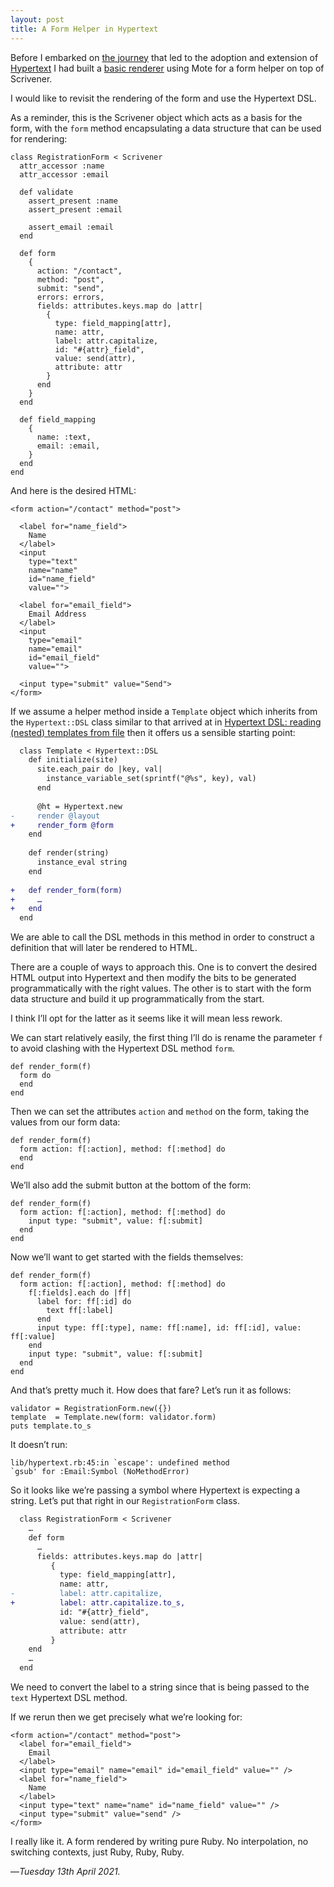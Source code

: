 ```yaml
---
layout: post
title: A Form Helper in Hypertext
---
```


Before I embarked on [the journey][tj] that led to the adoption and extension of [Hypertext][ht] I had built a [basic renderer][br] using Mote for a form helper on top of Scrivener.

I would like to revisit the rendering of the form and use the Hypertext DSL.

As a reminder, this is the Scrivener object which acts as a basis for the form, with the `form` method encapsulating a data structure that can be used for rendering:

```
class RegistrationForm < Scrivener
  attr_accessor :name
  attr_accessor :email
  
  def validate
    assert_present :name
    assert_present :email
    
    assert_email :email
  end
  
  def form
    {
      action: "/contact",
      method: "post",
      submit: "send",
      errors: errors,
      fields: attributes.keys.map do |attr|
        {
          type: field_mapping[attr],
          name: attr,
          label: attr.capitalize,
          id: "#{attr}_field",
          value: send(attr),
          attribute: attr
        }
      end
    }
  end
  
  def field_mapping
    {
      name: :text,
      email: :email,
    }
  end
end
```

And here is the desired HTML:

```
<form action="/contact" method="post">
  
  <label for="name_field">
    Name
  </label>
  <input 
    type="text" 
    name="name" 
    id="name_field" 
    value="">
  
  <label for="email_field">
    Email Address
  </label>
  <input 
    type="email" 
    name="email" 
    id="email_field" 
    value="">
  
  <input type="submit" value="Send">
</form>
```

If we assume a helper method inside a `Template` object which inherits from the `Hypertext::DSL` class similar to that arrived at in [Hypertext DSL: reading (nested) templates from file][hdr] then it offers us a sensible starting point:

```diff
  class Template < Hypertext::DSL
    def initialize(site)
      site.each_pair do |key, val|
        instance_variable_set(sprintf("@%s", key), val)
      end
      
      @ht = Hypertext.new
-     render @layout
+     render_form @form
    end
    
    def render(string)
      instance_eval string
    end
    
+   def render_form(form)
+     …
+   end
  end
```

We are able to call the DSL methods in this method in order to construct a definition that will later be rendered to HTML.

There are a couple of ways to approach this. One is to convert the desired HTML output into Hypertext and then modify the bits to be generated programmatically with the right values. The other is to start with the form data structure and build it up programmatically from the start.

I think I’ll opt for the latter as it seems like it will mean less rework.

We can start relatively easily, the first thing I’ll do is rename the parameter `f` to avoid clashing with the Hypertext DSL method `form`. 

```
def render_form(f)
  form do
  end
end
```

Then we can set the attributes `action` and `method` on the form, taking the values from our form data:

```
def render_form(f)
  form action: f[:action], method: f[:method] do
  end
end
```

We’ll also add the submit button at the bottom of the form:

```
def render_form(f)
  form action: f[:action], method: f[:method] do
    input type: "submit", value: f[:submit]
  end
end
```

Now we’ll want to get started with the fields themselves:

```
def render_form(f)
  form action: f[:action], method: f[:method] do
    f[:fields].each do |ff|
      label for: ff[:id] do
        text ff[:label]
      end
      input type: ff[:type], name: ff[:name], id: ff[:id], value: ff[:value]
    end
    input type: "submit", value: f[:submit]
  end
end
```

And that’s pretty much it. How does that fare? Let’s run it as follows:

```
validator = RegistrationForm.new({})
template  = Template.new(form: validator.form)
puts template.to_s
```

It doesn’t run:

```
lib/hypertext.rb:45:in `escape': undefined method
`gsub' for :Email:Symbol (NoMethodError)
```

So it looks like we’re passing a symbol where Hypertext is expecting a string. Let’s put that right in our `RegistrationForm` class.

```diff
  class RegistrationForm < Scrivener
    …
    def form
      …
      fields: attributes.keys.map do |attr|
         { 
           type: field_mapping[attr],
           name: attr,
-          label: attr.capitalize,
+          label: attr.capitalize.to_s,
           id: "#{attr}_field",
           value: send(attr),
           attribute: attr
         }
    end
    …
  end
```

We need to convert the label to a string since that is being passed to the `text` Hypertext DSL method.

If we rerun then we get precisely what we’re looking for:

```
<form action="/contact" method="post">
  <label for="email_field">
    Email
  </label>
  <input type="email" name="email" id="email_field" value="" />
  <label for="name_field">
    Name
  </label>
  <input type="text" name="name" id="name_field" value="" />
  <input type="submit" value="send" />
</form>
```

I really like it. A form rendered by writing pure Ruby. No interpolation, no switching contexts, just Ruby, Ruby, Ruby.

—*Tuesday 13th April 2021.*

[tj]: https://www.crossingtheruby.com/2021/03/06/a-small-html-helper-library.html
[ht]: https://www.crossingtheruby.com/2021/03/14/hypertext-write-html-in-ruby.html
[br]: https://www.crossingtheruby.com/2021/03/05/forms-in-syro-with-scrivener-2.html
[hdr]: https://www.crossingtheruby.com/2021/04/06/hypertext-dsl-reading-nested-templates-from-file-2.html
